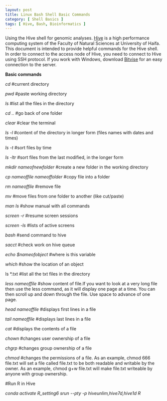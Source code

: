 ```yaml
---
layout: post
title: Linux Bash Shell Basic Commands  
category: [ Shell Basics ]
tags: [ Hive, Bash, Bioinformatics ]
---
```


Using the Hive shell for genomic analyses. [Hive](https://hivehpc.haifa.ac.il/) is a high performance computing system of the Faculty of Natural Sciences at University of Haifa. This document is intended to provide helpful commands for the Hive shell. 
In order to connect to the access node of Hive, you need to connect to Hive using SSH protocol. If you work with Windows, download [Bitvise](https://www.bitvise.com/ssh-client) for an easy connection to the server.


**Basic commands**

*cd* #current directory

*pwd* #paste working directory

*ls* #list all the files in the directory

*cd ..* #go back of one folder

*clear* #clear the terminal

*ls -l* #content of the directory in longer form (files names with dates and times)

*ls -t* #sort files by time

*ls -ltr* #sort files from the last modified, in the longer form

*mkdir nameofnewfolder* #create a new folder in the working directory

*cp nameoffile nameoffolder* #copy file into a folder

*rm nameoffile* #remove file

*mv* #move files from one folder to another (like cut/paste)

*man ls* #show manual with all commands

*screen -r* #resume screen sessions

*screen -ls* #lists of active screens

*bash* #send command to hive

*sacct* #check work on hive queue

*echo $nameofobject* #where is this variable

*which* #show the location of an object

ls *.txt #list all the txt files in the directory

*less nameoffile* #show content of file.If you want to look at a very long file then use the less command, as it will display one page at a time. You can then scroll up and down through the file. Use space to advance of one page.

*head nameoffile* #displays first lines in a file

*tail nameoffile* #displays last lines in a file

*cat* #displays the contents of a file

*chown* #changes user ownership of a file

*chgrp* #changes group ownership of a file

*chmod* #changes the permissions of a file. As an example, chmod 666 file.txt will set a file called file.txt to be both readable and writable by the owner. As an example, chmod g+w file.txt will make file.txt writeable by anyone with group ownership. 


#Run R in Hive

*conda activate R_setting6*
*srun --pty -p hiveunlim,hive7d,hive1d R*

